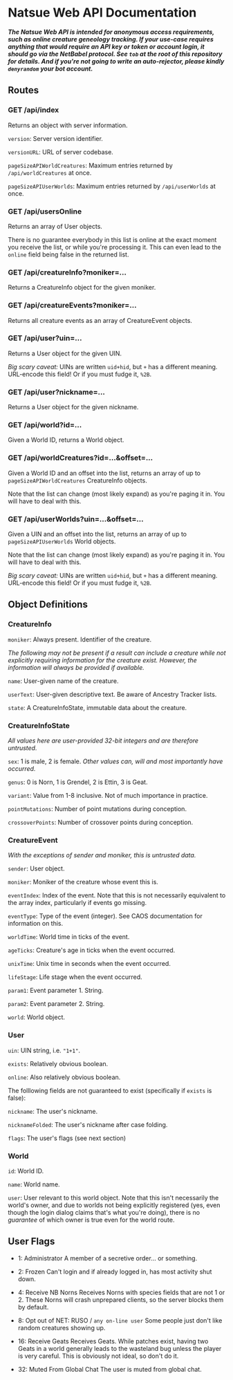 # Natsue Web API Documentation

***The Natsue Web API is intended for anonymous access requirements, such as online creature geneology tracking. If your use-case requires anything that would require an API key or token or account login, it should go via the NetBabel protocol. See `tob` at the root of this repository for details. And if you're not going to write an auto-rejector, please kindly `denyrandom` your bot account.***

## Routes

### GET /api/index

Returns an object with server information.

`version`: Server version identifier.

`versionURL`: URL of server codebase.

`pageSizeAPIWorldCreatures`: Maximum entries returned by `/api/worldCreatures` at once.

`pageSizeAPIUserWorlds`: Maximum entries returned by `/api/userWorlds` at once.

### GET /api/usersOnline

Returns an array of User objects.

There is no guarantee everybody in this list is online at the exact moment you receive the list, or while you're processing it. This can even lead to the `online` field being false in the returned list.

### GET /api/creatureInfo?moniker=...

Returns a CreatureInfo object for the given moniker.

### GET /api/creatureEvents?moniker=...

Returns all creature events as an array of CreatureEvent objects.

### GET /api/user?uin=...

Returns a User object for the given UIN.

*Big scary caveat:* UINs are written `uid+hid`, but `+` has a different meaning. URL-encode this field! Or if you must fudge it, `%2B`.

### GET /api/user?nickname=...

Returns a User object for the given nickname.

### GET /api/world?id=...

Given a World ID, returns a World object.

### GET /api/worldCreatures?id=...&offset=...

Given a World ID and an offset into the list, returns an array of up to `pageSizeAPIWorldCreatures` CreatureInfo objects.

Note that the list can change (most likely expand) as you're paging it in. You will have to deal with this.

### GET /api/userWorlds?uin=...&offset=...

Given a UIN and an offset into the list, returns an array of up to `pageSizeAPIUserWorlds` World objects.

Note that the list can change (most likely expand) as you're paging it in. You will have to deal with this.

*Big scary caveat:* UINs are written `uid+hid`, but `+` has a different meaning. URL-encode this field! Or if you must fudge it, `%2B`.

## Object Definitions

### CreatureInfo

`moniker`: Always present. Identifier of the creature.

*The following may not be present if a result can include a creature while not explicitly requiring information for the creature exist. However, the information will always be provided if available.*

`name`: User-given name of the creature.

`userText`: User-given descriptive text. Be aware of Ancestry Tracker lists.

`state`: A CreatureInfoState, immutable data about the creature.

### CreatureInfoState

*All values here are user-provided 32-bit integers and are therefore untrusted.*

`sex`: 1 is male, 2 is female. *Other values can, will and most importantly have occurred.*

`genus`: 0 is Norn, 1 is Grendel, 2 is Ettin, 3 is Geat.

`variant`: Value from 1-8 inclusive. Not of much importance in practice.

`pointMutations`: Number of point mutations during conception.

`crossoverPoints`: Number of crossover points during conception.

### CreatureEvent

*With the exceptions of sender and moniker, this is untrusted data.*

`sender`: User object.

`moniker`: Moniker of the creature whose event this is.

`eventIndex`: Index of the event. Note that this is not necessarily equivalent to the array index, particularly if events go missing.

`eventType`: Type of the event (integer). See CAOS documentation for information on this.

`worldTime`: World time in ticks of the event.

`ageTicks`: Creature's age in ticks when the event occurred.

`unixTime`: Unix time in seconds when the event occurred.

`lifeStage`: Life stage when the event occurred.

`param1`: Event parameter 1. String.

`param2`: Event parameter 2. String.

`world`: World object.

### User

`uin`: UIN string, i.e. `"1+1"`.

`exists`: Relatively obvious boolean.

`online`: Also relatively obvious boolean.

The folllowing fields are not guaranteed to exist (specifically if `exists` is false):

`nickname`: The user's nickname.

`nicknameFolded`: The user's nickname after case folding.

`flags`: The user's flags (see next section)

### World

`id`: World ID.

`name`: World name.

`user`: User relevant to this world object. Note that this isn't necessarily the world's owner, and due to worlds not being explicitly registered (yes, even though the login dialog claims that's what you're doing), there is no *guarantee* of which owner is true even for the world route.

## User Flags

+ 1: Administrator
  A member of a secretive order... or something.

+ 2: Frozen
  Can't login and if already logged in, has most activity shut down.

+ 4: Receive NB Norns
  Receives Norns with species fields that are not 1 or 2. These Norns will crash unprepared clients, so the server blocks them by default.

+ 8: Opt out of NET: RUSO / `any on-line user`
  Some people just don't like random creatures showing up.

+ 16: Receive Geats
  Receives Geats. While patches exist, having two Geats in a world generally leads to the wasteland bug unless the player is very careful. This is obviously not ideal, so don't do it.

+ 32: Muted From Global Chat
  The user is muted from global chat.
